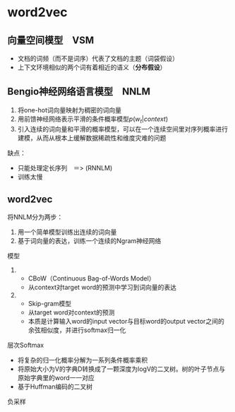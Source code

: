 # word2vec

## 向量空间模型　VSM

- 文档的词频（而不是词序）代表了文档的主题（词袋假设）
- 上下文环境相似的两个词有着相近的语义（**分布假设**）

## Bengio神经网络语言模型　NNLM

1. 将one-hot词向量映射为稠密的词向量
2. 用前馈神经网络表示平滑的条件概率模型$p(w_{t}|context)$
3. 引入连续的词向量和平滑的概率模型，可以在一个连续空间里对序列概率进行建模，从而从根本上缓解数据稀疏性和维度灾难的问题

缺点：
* 只能处理定长序列　＝> (RNNLM)
* 训练太慢

## word2vec

将NNLM分为两步：
1. 用一个简单模型训练出连续的词向量
2. 基于词向量的表达，训练一个连续的Ngram神经网络

模型

1. - CBoW（Continuous Bag-of-Words Model）
   - 从context对target word的预测中学习到词向量的表达
2. - Skip-gram模型
   - 从target word对context的预测
   - 本质是计算输入word的input vector与目标word的output vector之间的余弦相似度，并进行softmax归一化

层次Softmax

- 将复杂的归一化概率分解为一系列条件概率乘积
- 将原始大小为V的字典D转换成了一颗深度为logV的二叉树。树的叶子节点与原始字典里的word一一对应
- 基于Huffman编码的二叉树

负采样


